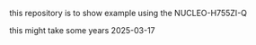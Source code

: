 this repository is to show example using the NUCLEO-H755ZI-Q

this might take some years 2025-03-17
